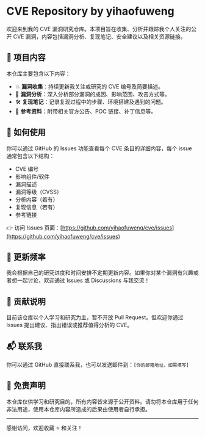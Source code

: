 # CVE Repository by yihaofuweng

欢迎来到我的 CVE 漏洞研究仓库。本项目旨在收集、分析并跟踪我个人关注的公开 CVE 漏洞，内容包括漏洞分析、复现笔记、安全建议以及相关资源链接。

## 📌 项目内容

本仓库主要包含以下内容：

- 💥 **漏洞收集**：持续更新我关注或研究的 CVE 编号及简要描述。
- 🧠 **漏洞分析**：深入分析部分漏洞的成因、影响范围、攻击方式等。
- 🛠️ **复现笔记**：记录复现过程中的步骤、环境搭建及遇到的问题。
- 🔗 **参考资料**：附带相关官方公告、POC 链接、补丁信息等。

## 📂 如何使用

你可以通过 GitHub 的 Issues 功能查看每个 CVE 条目的详细内容，每个 issue 通常包含以下结构：

- CVE 编号
- 影响组件/软件
- 漏洞描述
- 漏洞等级（CVSS）
- 分析内容（若有）
- 复现信息（若有）
- 参考链接

👉 访问 Issues 页面：[https://github.com/yihaofuweng/cve/issues](https://github.com/yihaofuweng/cve/issues)

## 📅 更新频率

我会根据自己的研究进度和时间安排不定期更新内容。如果你对某个漏洞有兴趣或者想一起讨论，欢迎通过 Issues 或 Discussions 与我交流！

## 🤝 贡献说明

目前该仓库以个人学习和研究为主，暂不开放 Pull Request。但欢迎你通过 Issues 提出建议、指出错误或推荐值得分析的 CVE。

## 📬 联系我

你可以通过 GitHub 直接联系我，也可以发送邮件到：`[你的邮箱地址，如需填写]`

## 📄 免责声明

本仓库仅供学习和研究目的，所有内容皆来源于公开资料。请勿将本仓库用于任何非法用途，使用本仓库内容所造成的后果由使用者自行承担。

---

感谢访问，欢迎收藏 ⭐ 和关注！

